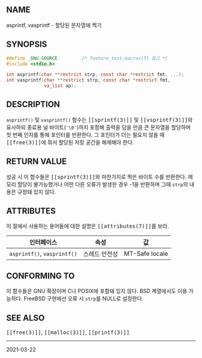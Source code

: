 ## NAME

asprintf, vasprintf - 할당된 문자열에 찍기

## SYNOPSIS

```c
#define _GNU_SOURCE         /* feature_test_macros(7) 참고 */
#include <stdio.h>

int asprintf(char **restrict strp, const char *restrict fmt, ...);
int vasprintf(char **restrict strp, const char *restrict fmt,
              va_list ap);
```

## DESCRIPTION

`asprintf()` 및 `vasprintf()` 함수는 <tt>[[sprintf(3)]]</tt> 및 <tt>[[vsprintf(3)]]</tt>와 유사하되 종료용 널 바이트(`'\0'`)까지 포함해 출력을 담을 만큼 큰 문자열을 할당하며 첫 번째 인자를 통해 포인터를 반환한다. 그 포인터가 더는 필요치 않을 때 <tt>[[free(3)]]</tt>에 줘서 할당된 저장 공간을 해제해야 한다.

## RETURN VALUE

성공 시 이 함수들은 <tt>[[sprintf(3)]]</tt>와 마찬가지로 찍은 바이트 수를 반환한다. 메모리 할당이 불가능했거나 어떤 다른 오류가 발생한 경우 -1을 반환하며 그때 `strp`의 내용은 규정돼 있지 않다.

## ATTRIBUTES

이 절에서 사용하는 용어들에 대한 설명은 <tt>[[attributes(7)]]</tt>를 보라.

| 인터페이스 | 속성 | 값 |
| --- | --- | --- |
| `asprintf()`, `vasprintf()` | 스레드 안전성 | MT-Safe locale |

## CONFORMING TO

이 함수들은 GNU 확장이며 C나 POSIX에 포함돼 있지 않다. BSD 계열에서도 이용 가능하다. FreeBSD 구현에선 오류 시 `strp`를 NULL로 설정한다.

## SEE ALSO

<tt>[[free(3)]]</tt>, <tt>[[malloc(3)]]</tt>, <tt>[[printf(3)]]</tt>

----

2021-03-22
